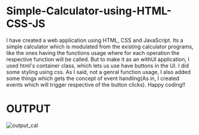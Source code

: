 # Simple-Calculator-using-HTML-CSS-JS
I have created a web application using HTML, CSS and JavaScript. Its a simple calculator which is modulated from the existing calculator programs, like the ones having the functions usage where for each operation the respective function will be called. But to make it as an withUI application, I used html's container class, which lets us use have buttons in the UI. I did some styling using css. As I said, not a genral function usage, I also added some things which gets the concept of event handling(As in, I created events which will trigger respective of the button clicks). Happy coding!!

# OUTPUT
![output_cal](https://user-images.githubusercontent.com/86511074/197168322-da389fbd-1db9-4cf7-be9f-d41655f90b11.png)
